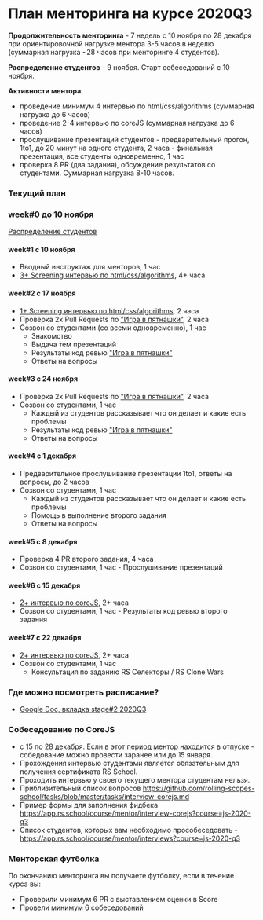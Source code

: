# План менторинга на курсе 2020Q3

**Продолжительность менторинга** - 7 недель с  10 ноября по 28 декабря при ориентировочной нагрузке ментора 3-5 часов в неделю (суммарная нагрузка ~28 часов при менторинге 4 студентов). 

**Распределение студентов**  - 9 ноября. Старт собеседований с 10 ноября.

**Активности ментора**:
   - проведение минимум 4 интервью по html/css/algorithms (суммарная нагрузка до 6 часов)
   - проведение 2-4 интервью по coreJS (суммарная нагрузка до 6 часов)
   - прослушивание презентаций студентов 
          - предварительный прогон, 1to1, до 20 минут на одного студента, 2 часа
          - финальная презентация, все студенты одновременно, 1 час
   - проверка 8 PR (два задания), обсуждение результатов со студентами. Суммарная нагрузка 8-10 часов.
   
### Текущий план
### week#0 до 10 ноября
[Распределение студентов](https://github.com/rolling-scopes-school/mentoring/blob/master/JS-FE-2020Q3/how-to-get-mentees.md)

#### week#1 с 10 ноября
  - Вводный инструктаж для менторов, 1 час
  - [3+ Screening интервью по html/css/algorithms](https://github.com/rolling-scopes-school/mentoring/blob/master/JS-FE-2020Q3/first-interview.md), 4+ часа
  
#### week#2 с 17 ноября
   - [1+ Screening интервью по html/css/algorithms](https://github.com/rolling-scopes-school/mentoring/blob/master/JS-FE-2020Q3/first-interview.md), 2 часа
   - Проверка 2х Pull Requests по ["Игра в пятнашки"](https://github.com/rolling-scopes-school/tasks/blob/master/tasks/gem-pazzle/codejam-the-gem-puzzle.md), 2 часа
   - Созвон со студентами (со всеми одновременно), 1 час
        - Знакомство
        - Выдача тем презентаций
        - Результаты код ревью ["Игра в пятнашки"](https://github.com/rolling-scopes-school/tasks/blob/master/tasks/gem-pazzle/codejam-the-gem-puzzle.md)
        - Ответы на вопросы

#### week#3 с 24 ноября
   - Проверка 2х Pull Requests по ["Игра в пятнашки"](https://github.com/rolling-scopes-school/tasks/blob/master/tasks/gem-pazzle/codejam-the-gem-puzzle.md), 2 часа
   - Созвон со студентами, 1 час
        - Каждый из студентов рассказывает что он делает и какие есть проблемы
        - Результаты код ревью ["Игра в пятнашки"](https://github.com/rolling-scopes-school/tasks/blob/master/tasks/gem-pazzle/codejam-the-gem-puzzle.md)
        - Ответы на вопросы

#### week#4 с 1 декабря
   -  Предварительное прослушивание презентации 1to1, ответы на вопросы, до 2 часов
   -  Созвон со студентами, 1 час
         - Каждый из студентов рассказывает что он делает и какие есть проблемы
         - Помощь в выполнение второго задания
         - Ответы на вопросы

#### week#5 c 8 декабря 
   - Проверка 4 PR второго задания, 4 часа
   - Созвон со студентами, 1 час 
         - Прослушивание презентаций 
 
#### week#6 c 15 декабря
   - [2+ интервью по coreJS](https://github.com/rolling-scopes-school/tasks/blob/master/tasks/interview-corejs.md), 2+ часа
   - Созвон со студентами, 1 час
           - Результаты код ревью второго задания

#### week#7 c 22 декабря
   - [2+ интервью по coreJS](https://github.com/rolling-scopes-school/tasks/blob/master/tasks/interview-corejs.md), 2+ часа
   -  Созвон со студентами, 1 час
         - Консультация по заданию RS Селекторы / RS Clone Wars


### Где можно посмотреть расписание? 
- [Google Doc, вкладка stage#2 2020Q3](https://docs.google.com/spreadsheets/d/1oM2O8DtjC0HodB3j7hcIResaWBw8P18tXkOl1ymelvE/edit#gid=1641310155)

### Собеседование по CoreJS
- с 15 по 28 декабря. Если в этот период ментор находится в отпуске - собедование можно провести заранее или до 15 января.
- Прохождения интервью студентами является обязательным для получения сертификата RS School.
- Проходить интервью у своего текущего ментора студентам нельзя.
- Приблизительный список вопросов https://github.com/rolling-scopes-school/tasks/blob/master/tasks/interview-corejs.md 
- Пример формы для заполнения фидбека https://app.rs.school/course/mentor/interview-corejs?course=js-2020-q3
- Список студентов, которых вам необходимо прособеседовать - https://app.rs.school/course/mentor/interviews?course=js-2020-q3

### Менторская футболка 
По окончанию менторинга вы получаете футболку, если в течение курса вы:
- Проверили минимум 6 PR c выставлением оценки в Score
- Провели минимум 6 собеседований




 
 
